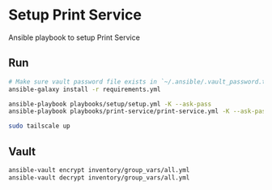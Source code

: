 # Setup Print Service

Ansible playbook to setup Print Service

## Run

```bash
# Make sure vault password file exists in `~/.ansible/.vault_password.txt`
ansible-galaxy install -r requirements.yml

ansible-playbook playbooks/setup/setup.yml -K --ask-pass
ansible-playbook playbooks/print-service/print-service.yml -K --ask-pass

sudo tailscale up
```

## Vault

```bash
ansible-vault encrypt inventory/group_vars/all.yml
ansible-vault decrypt inventory/group_vars/all.yml
```
